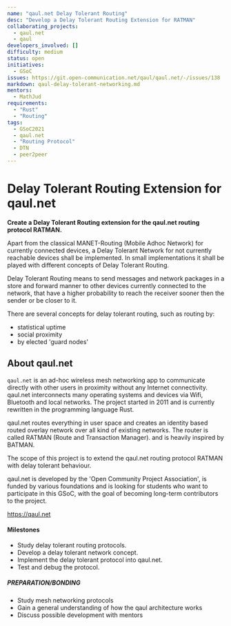 ```yaml
---
name: "qaul.net Delay Tolerant Routing"
desc: "Develop a Delay Tolerant Routing Extension for RATMAN"
collaborating_projects:
  - qaul.net
  - qaul
developers_involved: []
difficulty: medium
status: open
initiatives:
  - GSoC
issues: https://git.open-communication.net/qaul/qaul.net/-/issues/138
markdown: qaul-delay-tolerant-networking.md
mentors:
  - MathJud
requirements:
  - "Rust"
  - "Routing"
tags:
  - GSoC2021
  - qaul.net
  - "Routing Protocol"
  - DTN
  - peer2peer
---
```


# Delay Tolerant Routing Extension for qaul.net

**Create a Delay Tolerant Routing extension for the qaul.net routing protocol RATMAN.**

Apart from the classical MANET-Routing (Mobile Adhoc Network) for currently connected devices, a Delay Tolerant Network for not currently reachable devices shall be implemented. In small implementations it shall be played with different concepts of Delay Tolerant Routing.

Delay Tolerant Routing means to send messages and network packages in a store and forward manner to other devices currently connected to the network, that have a higher probability to reach the receiver sooner then the sender or be closer to it. 

There are several concepts for delay tolerant routing, such as routing by:

* statistical uptime
* social proximity
* by elected 'guard nodes'


## About qaul.net

`qaul.net` is an ad-hoc wireless mesh networking app to communicate directly with
other users in proximity without any Internet connectivity. 
qaul.net interconnects many operating systems and devices via Wifi, Bluetooth and 
local networks.
The project started in 2011 and is currently rewritten in the programming language Rust.

qaul.net routes everything in user space and creates an identity based routed overlay network
over all kind of existing networks. The router is called RATMAN (Route and Transaction Manager).
and is heavily inspired by BATMAN. 

The scope of this project is to extend the qaul.net routing protocol 
RATMAN with delay tolerant behaviour.

qaul.net is developed by the 'Open Community Project Association', is funded by various foundations and is looking for students who want to participate in this GSoC, with the goal of becoming long-term contributors to the
project.

https://qaul.net


#### Milestones

* Study delay tolerant routing protocols.
* Develop a delay tolerant network concept.
* Implement the delay tolerant protocol into qaul.net.
* Test and debug the protocol.


##### PREPARATION/BONDING

* Study mesh networking protocols
* Gain a general understanding of how the qaul architecture works
* Discuss possible development with mentors
